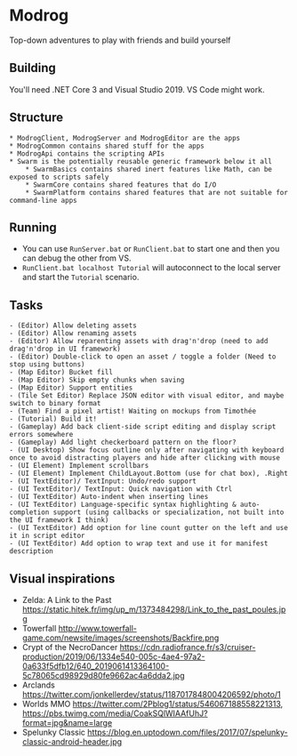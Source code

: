 # Modrog

Top-down adventures to play with friends and build yourself

## Building

You'll need .NET Core 3 and Visual Studio 2019. VS Code might work.

## Structure

    * ModrogClient, ModrogServer and ModrogEditor are the apps
    * ModrogCommon contains shared stuff for the apps
    * ModrogApi contains the scripting APIs
    * Swarm is the potentially reusable generic framework below it all
        * SwarmBasics contains shared inert features like Math, can be exposed to scripts safely
        * SwarmCore contains shared features that do I/O
        * SwarmPlatform contains shared features that are not suitable for command-line apps

## Running

 * You can use `RunServer.bat` or `RunClient.bat` to start one and then you can debug the other from VS.
 * `RunClient.bat localhost Tutorial` will autoconnect to the local server and start the `Tutorial` scenario.

## Tasks

    - (Editor) Allow deleting assets
    - (Editor) Allow renaming assets
    - (Editor) Allow reparenting assets with drag'n'drop (need to add drag'n'drop in UI framework)
    - (Editor) Double-click to open an asset / toggle a folder (Need to stop using buttons)
    - (Map Editor) Bucket fill
    - (Map Editor) Skip empty chunks when saving
    - (Map Editor) Support entities
    - (Tile Set Editor) Replace JSON editor with visual editor, and maybe switch to binary format
    - (Team) Find a pixel artist! Waiting on mockups from Timothée
    - (Tutorial) Build it!
    - (Gameplay) Add back client-side script editing and display script errors somewhere
    - (Gameplay) Add light checkerboard pattern on the floor?
    - (UI Desktop) Show focus outline only after navigating with keyboard once to avoid distracting players and hide after clicking with mouse
    - (UI Element) Implement scrollbars
    - (UI Element) Implement ChildLayout.Bottom (use for chat box), .Right
    - (UI TextEditor)/ TextInput: Undo/redo support
    - (UI TextEditor)/ TextInput: Quick navigation with Ctrl
    - (UI TextEditor) Auto-indent when inserting lines
    - (UI TextEditor) Language-specific syntax highlighting & auto-completion support (using callbacks or specialization, not built into the UI framework I think)
    - (UI TextEditor) Add option for line count gutter on the left and use it in script editor
    - (UI TextEditor) Add option to wrap text and use it for manifest description

## Visual inspirations

  * Zelda: A Link to the Past https://static.hitek.fr/img/up_m/1373484298/Link_to_the_past_poules.jpg
  * Towerfall http://www.towerfall-game.com/newsite/images/screenshots/Backfire.png
  * Crypt of the NecroDancer https://cdn.radiofrance.fr/s3/cruiser-production/2019/06/1334e540-005c-4ae4-97a2-0a633f5dfb12/640_2019061413364100-5c78065cd98929d80fe9662ac4a6dda2.jpg
  * Arclands https://twitter.com/jonkellerdev/status/1187017848004206592/photo/1
  * Worlds MMO https://twitter.com/2Pblog1/status/546067188558221313, https://pbs.twimg.com/media/CoakSQlWIAAfUhJ?format=jpg&name=large
  * Spelunky Classic https://blog.en.uptodown.com/files/2017/07/spelunky-classic-android-header.jpg
